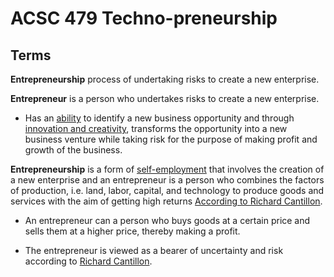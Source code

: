 # ACSC 479 Techno-preneurship 

## Terms

**Entrepreneurship** process of undertaking risks to create a new enterprise.

**Entrepreneur** is a person who undertakes risks to create a new enterprise.

- Has an <ins>ability</ins> to identify a new business opportunity and through <ins>innovation and creativity</ins>, transforms the opportunity into a new business venture while taking risk for the purpose of making profit and growth of the business.

**Entrepreneurship** is a form of <ins>self-employment</ins> that involves the creation of a new enterprise and an entrepreneur is a person who combines the factors of production, i.e. land, labor, capital, and technology to produce goods and services with the aim of getting high returns <ins>According to Richard Cantillon</ins>.

- An entrepreneur can a person who buys goods at a certain price and sells them at a higher price, thereby making a profit.

- The entrepreneur is viewed as a bearer of uncertainty and risk according to <ins>Richard Cantillon</ins>.